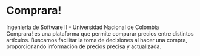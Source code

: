 # Comprara!
Ingeniería de Software II - Universidad Nacional de Colombia\
Comprara! es una plataforma que permite comparar precios entre distintos artículos. Buscamos facilitar la toma de decisiones al hacer una compra, proporcionando información de precios precisa y actualizada.

